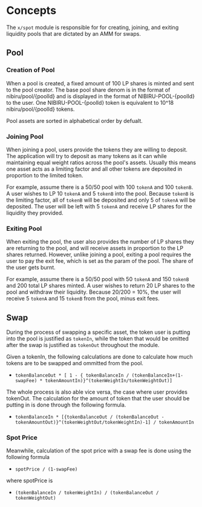 <!--
order: 1
-->

# Concepts

The `x/spot` module is responsible for for creating, joining, and exiting
liquidity pools that are dictated by an AMM for swaps.

## Pool

### Creation of Pool

When a pool is created, a fixed amount of 100 LP shares is minted and sent to the pool creator. The base pool share denom is in the format of nibiru/pool/{poolId} and is displayed in the format of NIBIRU-POOL-{poolId} to the user. One NIBIRU-POOL-{poolId} token is equivalent to 10^18 nibiru/pool/{poolId} tokens.

Pool assets are sorted in alphabetical order by defualt.

### Joining Pool

When joining a pool, users provide the tokens they are willing to deposit. The application will try to deposit as many tokens as it can while maintaining equal weight ratios across the pool's assets. Usually this means one asset acts as a limiting factor and all other tokens are deposited in proportion to the limited token.

For example, assume there is a 50/50 pool with 100 `tokenA` and 100 `tokenB`. A user wishes to LP 10 `tokenA` and 5 `tokenB` into the pool. Because `tokenB` is the limiting factor, all of `tokenB` will be deposited and only 5 of `tokenA` will be deposited. The user will be left with 5 `tokenA` and receive LP shares for the liquidity they provided.

### Exiting Pool

When exiting the pool, the user also provides the number of LP shares they are returning to the pool, and will receive assets in proportion to the LP shares returned. However, unlike joining a pool, exiting a pool requires the user to pay the exit fee, which is set as the param of the pool. The share of the user gets burnt.

For example, assume there is a 50/50 pool with 50 `tokenA` and 150 `tokenB` and 200 total LP shares minted. A user wishes to return 20 LP shares to the pool and withdraw their liquidity. Because 20/200 = 10%, the user will receive 5 `tokenA` and 15 `tokenB` from the pool, minus exit fees.

## Swap

During the process of swapping a specific asset, the token user is putting into the pool is justified as `tokenIn`, while the token that would be omitted after the swap is justified as `tokenOut`  throughout the module.

Given a tokenIn, the following calculations are done to calculate how much tokens are to be swapped and ommitted from the pool.

- `tokenBalanceOut * [ 1 - { tokenBalanceIn / (tokenBalanceIn+(1-swapFee) * tokenAmountIn)}^(tokenWeightIn/tokenWeightOut)]`

The whole process is also able vice versa, the case where user provides tokenOut. The calculation  for the amount of token that the user should be putting in is done through the following formula.

- `tokenBalanceIn * [{tokenBalanceOut / (tokenBalanceOut - tokenAmountOut)}^(tokenWeightOut/tokenWeightIn)-1] / tokenAmountIn`

### Spot Price

Meanwhile, calculation of the spot price with a swap fee is done using the following formula

- `spotPrice / (1-swapFee)`

where spotPrice is

- `(tokenBalanceIn / tokenWeightIn) / (tokenBalanceOut / tokenWeightOut)`
